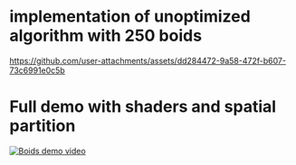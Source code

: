 # implementation of unoptimized algorithm with 250 boids
https://github.com/user-attachments/assets/dd284472-9a58-472f-b607-73c6991e0c5b

# Full demo with shaders and spatial partition
[![Boids demo video](https://img.youtube.com/vi/k59M_8oDmiQ/0.jpg)](https://www.youtube.com/watch?v=k59M_8oDmiQ") 
